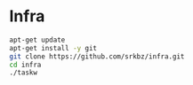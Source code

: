 # Infra

```bash
apt-get update
apt-get install -y git
git clone https://github.com/srkbz/infra.git
cd infra
./taskw
```
